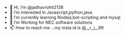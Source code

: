 - 👋 Hi, I’m @jadhavrohit2138
- 👀 I’m interested in Javascript,python,java
- 🌱 I’m currently learning Nodejs,bot-scripting and mysql
- 💞️ I’m Working for NEC software solutions
- 📫 How to reach me ...my insta id is @__r_j__99

<!---
jadhavrohit2138/jadhavrohit2138 is a ✨ special ✨ repository because its `README.md` (this file) appears on your GitHub profile.
You can click the Preview link to take a look at your changes.
--->
